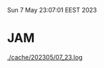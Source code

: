 Sun  7 May 23:07:01 EEST 2023
# JAM
<a href='./cache/202305/07_23.log'>./cache/202305/07_23.log</a>
